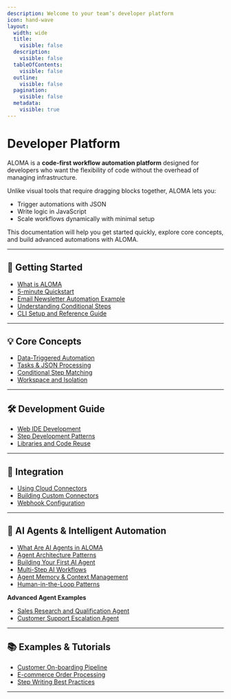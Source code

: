 ```yaml
---
description: Welcome to your team’s developer platform
icon: hand-wave
layout:
  width: wide
  title:
    visible: false
  description:
    visible: false
  tableOfContents:
    visible: false
  outline:
    visible: false
  pagination:
    visible: false
  metadata:
    visible: true
---
```


# Developer Platform

ALOMA is a **code-first workflow automation platform** designed for developers who want the flexibility of code without the overhead of managing infrastructure.

Unlike visual tools that require dragging blocks together, ALOMA lets you:

* Trigger automations with JSON
* Write logic in JavaScript
* Scale workflows dynamically with minimal setup

This documentation will help you get started quickly, explore core concepts, and build advanced automations with ALOMA.

***

## 🚀 Getting Started

* [What is ALOMA](getting-started/what-is-aloma.md)
* [5-minute Quickstart](getting-started/5-minute-quickstart.md)
* [Email Newsletter Automation Example](getting-started/email-newsletter-automation-example.md)
* [Understanding Conditional Steps](getting-started/understanding-conditional-steps.md)
* [CLI Setup and Reference Guide](development-guide/cli-setup-and-workflow.md)

***

## 💡 Core Concepts

* [Data-Triggered Automation](core-concepts/data-triggered-automation.md)
* [Tasks & JSON Processing](core-concepts/tasks-and-json-processing.md)
* [Conditional Step Matching](core-concepts/conditional-step-matching.md)
* [Workspace and Isolation](core-concepts/workspace-and-isolation.md)

***

## 🛠 Development Guide

* [Web IDE Development](development-guide/web-ide-development.md)
* [Step Development Patterns](development-guide/step-development-patterns.md)
* [Libraries and Code Reuse](development-guide/libraries-and-code-reuse.md)

***

## 🔌 Integration

* [Using Cloud Connectors](integration/using-cloud-connectors.md)
* [Building Custom Connectors](integration/building-custom-connectors.md)
* [Webhook Configuration](integration/webhook-configuration.md)

***

## 🤖 AI Agents & Intelligent Automation

* [What Are AI Agents in ALOMA](ai-agents-and-intelligent-automation/what-are-ai-agents-in-aloma.md)
* [Agent Architecture Patterns](ai-agents-and-intelligent-automation/agent-architecture-patterns-technical-foundation.md)
* [Building Your First AI Agent](ai-agents-and-intelligent-automation/building-your-first-ai-agent-hands-on-tutorial.md)
* [Multi-Step AI Workflows](ai-agents-and-intelligent-automation/multi-step-ai-workflows-advanced-implementation.md)
* [Agent Memory & Context Management](ai-agents-and-intelligent-automation/agent-memory-and-context-management-critical-technical-topic.md)
* [Human-in-the-Loop Patterns](ai-agents-and-intelligent-automation/human-in-the-loop-patterns-business-critical.md)

**Advanced Agent Examples**

* [Sales Research and Qualification Agent](ai-agents-and-intelligent-automation/advanced-agent-examples-real-world-implementation/sales-research-and-qualification-agent.md)
* [Customer Support Escalation Agent](ai-agents-and-intelligent-automation/advanced-agent-examples-real-world-implementation/customer-support-escalation-agent.md)

***

## 📚 Examples & Tutorials

* [Customer On-boarding Pipeline](examples-and-tutorials/customer-on-boarding-pipeline.md)
* [E-commerce Order Processing](examples-and-tutorials/e-commerce-order-processing.md)
* [Step Writing Best Practices](development-guide/step-writing-best-practices/)

***
